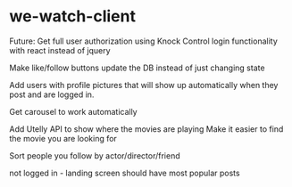 # we-watch-client


Future:
Get full user authorization using Knock
Control login functionality with react instead of jquery

Make like/follow buttons update the DB instead of just changing state

Add users with profile pictures that will show up automatically when they post and are logged in.

Get carousel to work automatically

Add Utelly API to show where the movies are playing
Make it easier to find the movie you are looking for

Sort people you follow by actor/director/friend

not logged in - landing screen should have most popular posts